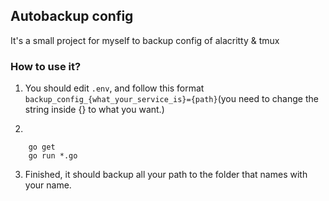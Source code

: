 ## Autobackup config
It's a small project for myself to backup config of alacritty & tmux

### How to use it?
1. You should edit `.env`, and follow this format
`backup_config_{what_your_service_is}={path}`(you need to change the string inside {} to what you want.)

2.
```
    go get
    go run *.go
```

3. Finished, it should backup all your path to the folder that names with your name.
